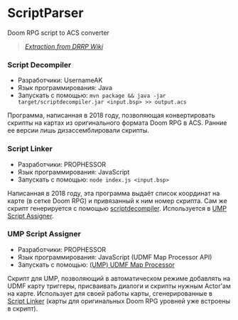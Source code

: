 # ScriptParser

Doom RPG script to ACS converter

> *[Extraction from DRRP Wiki](https://github.com/DRRP-Team/DRRP/wiki/rus-devtools)*

### Script Decompiler

- Разработчики: UsernameAK
- Язык программирования: Java
- Запускать с помощью: `mvn package && java -jar target/scriptdecompiler.jar <input.bsp> >> output.acs`

Программа, написанная в 2018 году, позволяющая конвертировать скрипты на картах из оригинального формата Doom RPG в ACS. Ранние ее версии лишь дизассемблировали скрипты.

### Script Linker

- Разработчики: PROPHESSOR
- Язык программирования: JavaScript
- Запускать с помощью: `node index.js <input.bsp>`

Написанная в 2018 году, эта программа выдаёт список координат на карте (в сетке Doom RPG) и привязанный к ним номер скрипта. Сам же скрипт генерируется с помощью [scriptdecompiler](#scriptdecompiler). Используется в [UMP Script Assigner](#scriptassigner).

### UMP Script Assigner

- Разработчики: PROPHESSOR
- Язык программирования: JavaScript (UDMF Map Processor API)
- Запускать с помощью: [(UMP) UDMF Map Processor](https://github.com/PROPHESSOR/udmfMapProcessor)

Скрипт для UMP, позволяющий в автоматическом режиме добавлять на UDMF карту триггеры, присваивать диалоги и скрипты нужным Actor'ам на карте. Использует для своей работы карты, сгенерированные в [Script Linker](#scriptlinker) (карты для оригинальных Doom RPG уровней уже встроены в скрипт).
